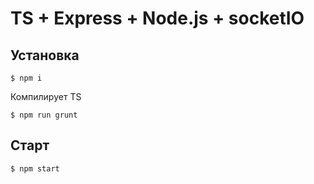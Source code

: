 # TS + Express + Node.js + socketIO

## Установка
`$ npm i`

Компилирует TS

`$ npm run grunt`

## Старт

`$ npm start`